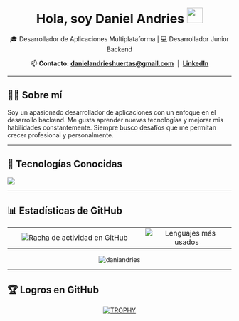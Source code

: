 <h1 align="center"><b>Hola, soy Daniel Andries</b> <img src="https://media.giphy.com/media/hvRJCLFzcasrR4ia7z/giphy.gif" width="35"></h1>

<p align="center">
  🎓 Desarrollador de Aplicaciones Multiplataforma | 💻 Desarrollador Junior Backend
</p>

<p align="center">
  📫 <b>Contacto:</b> <a href="mailto:danielandrieshuertas@gmail.com"><b>danielandrieshuertas@gmail.com</b></a> &nbsp;|&nbsp; 
  <a href="https://www.linkedin.com/in/daniel-andries-huertas-a620b9287/"><b>LinkedIn</b></a>
</p>

---

<h2>🧑‍💻 Sobre mí</h2>
<p align="left">
Soy un apasionado desarrollador de aplicaciones con un enfoque en el desarrollo backend. Me gusta aprender nuevas tecnologías y mejorar mis habilidades constantemente. Siempre busco desafíos que me permitan crecer profesional y personalmente.
</p>

---

<h2>🔧 Tecnologías Conocidas</h2>
<p align="left">
  <a href="https://skillicons.dev">
    <img src="https://skillicons.dev/icons?i=androidstudio,vscode,unity,java,cs,python,mysql,git,github,docker,figma,postman,bash,linux&perline=12" />
  </a>
</p>

---

<h2>📊 Estadísticas de GitHub</h2>
<p align="center">
  <table>
    <tr>
      <td width="60%" align="center">
        <img src="https://github-readme-streak-stats.herokuapp.com/?user=unsimpledev&theme=dark&hide_border=false" alt="Racha de actividad en GitHub" />
      </td>
      <td width="40%" align="center">
        <img src="https://github-readme-stats.anuraghazra1.vercel.app/api/top-langs/?username=unsimpledev&theme=dark&hide_border=false&no-bg=true&no-frame=true&langs_count=10" alt="Lenguajes más usados" />
      </td>
    </tr>
  </table>
</p>

<p align="center">
  <img src="https://komarev.com/ghpvc/?username=daniandries&label=Visitas%20al%20perfil&color=0e75b6&style=flat" alt="daniandries" /> 
</p>

---

<h2>🏆 Logros en GitHub</h2>
<div align="center">
  <a href="https://github.com/ryo-ma/github-profile-trophy">
    <img src="https://github-profile-trophy.vercel.app/?username=unsimpledev&theme=radical&row=1&column=7&margin-h=15&margin-w=5&no-bg=true" alt="TROPHY" />
  </a>
</div>
